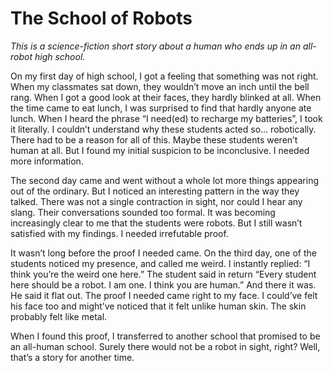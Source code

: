 # The School of Robots

*This is a science-fiction short story about a human who ends up in an all-robot high school.*

On my first day of high school, I got a feeling that something was not right. When my classmates sat down, they wouldn’t move an inch until the bell rang. When I got a good look at their faces, they hardly blinked at all. When the time came to eat lunch, I was surprised to find that hardly anyone ate lunch. When I heard the phrase “I need(ed) to recharge my batteries”, I took it literally. I couldn’t understand why these students acted so… robotically. There had to be a reason for all of this. Maybe these students weren’t human at all. But I found my initial suspicion to be inconclusive. I needed more information.

The second day came and went without a whole lot more things appearing out of the ordinary. But I noticed an interesting pattern in the way they talked. There was not a single contraction in sight, nor could I hear any slang. Their conversations sounded too formal. It was becoming increasingly clear to me that the students were robots. But I still wasn’t satisfied with my findings. I needed irrefutable proof.

It wasn’t long before the proof I needed came. On the third day, one of the students noticed my presence, and called me weird. I instantly replied: “I think you’re the weird one here.” The student said in return “Every student here should be a robot. I am one. I think you are human.” And there it was. He said it flat out. The proof I needed came right to my face. I could’ve felt his face too and might’ve noticed that it felt unlike human skin. The skin probably felt like metal.

When I found this proof, I transferred to another school that promised to be an all-human school. Surely there would not be a robot in sight, right? Well, that’s a story for another time.
